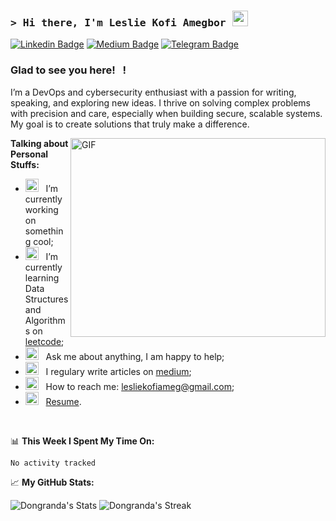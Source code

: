 ### <samp>&gt; Hi there, I'm Leslie Kofi Amegbor</a> <img src="https://media.giphy.com/media/hvRJCLFzcasrR4ia7z/giphy.gif" width="25"> </samp>

[![Linkedin Badge](https://img.shields.io/badge/-LinkedIn-0e76a8?style=flat-square&logo=Linkedin&logoColor=white)](https://linkedin.com/in/gapur-kassym)
[![Medium Badge](https://img.shields.io/badge/medium-%2312100E.svg?&style=for-square&logo=medium&logoColor=white)](https://medium.com/@kofiles)
[![Telegram Badge](https://img.shields.io/badge/-Telegram-0088cc?style=flat-square&logo=Telegram&logoColor=white)](https://t.me/kingwale)

### Glad to see you here! &nbsp; !

I’m a DevOps and cybersecurity enthusiast with a passion for writing, speaking, and exploring new ideas. I thrive on solving complex problems with precision and care, especially when building secure, scalable systems. My goal is to create solutions that truly make a difference.

<img align="right" alt="GIF" src="https://github.com/Gapur/Gapur/blob/main/assets/coding.gif?raw=true" width="408" height="318" />
  

**Talking about Personal Stuffs:**

- <img src="https://github.com/Gapur/Gapur/blob/main/assets/developer.gif?raw=true" width="21" />&nbsp;&nbsp; I’m currently working on something cool;
- <img src="https://github.com/Gapur/Gapur/blob/main/assets/lightning.gif?raw=true" width="21" />&nbsp;&nbsp; I’m currently learning Data Structures and Algorithms on [leetcode](https://leetcode.com/Dongranda);
- <img src="https://github.com/Gapur/Gapur/blob/main/assets/message.gif?raw=true" width="21" />&nbsp;&nbsp; Ask me about anything, I am happy to help;
- <img src="https://github.com/Gapur/Gapur/blob/main/assets/laptop.gif?raw=true" width="21" />&nbsp;&nbsp; I regulary write articles on [medium](https://medium.com/@kofiles);
- <img src="https://github.com/Gapur/Gapur/blob/main/assets/letterbox.gif?raw=true" width="21" />&nbsp;&nbsp; How to reach me: lesliekofiameg@gmail.com;
- <img src="https://github.com/Gapur/Gapur/blob/main/assets/doc.gif?raw=true" width="21" />&nbsp;&nbsp; [Resume](https://drive.google.com/file/d/1qCcr4qOXJs98euASsGCkXA9ZvBrnXJ2p/view).

</br>

📊 **This Week I Spent My Time On:**
<!--START_SECTION:waka-->

```txt
No activity tracked
```

<!--END_SECTION:waka-->


📈 **My GitHub Stats:**

![Dongranda's Stats](https://github-readme-stats.vercel.app/api?username=Dongranda&theme=vue-dark&show_icons=true&hide_border=true&count_private=true)
![Dongranda's Streak](https://github-readme-streak-stats.herokuapp.com/?user=Dongranda&theme=vue-dark&hide_border=true)
